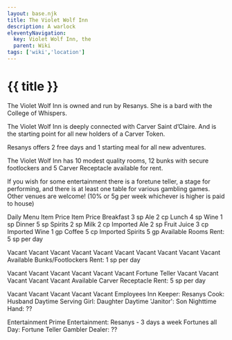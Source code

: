```yaml
---
layout: base.njk
title: The Violet Wolf Inn
description: A warlock
eleventyNavigation:
  key: Violet Wolf Inn, the
  parent: Wiki
tags: ['wiki','location']    
---
```


# {{ title }}

The Violet Wolf Inn is owned and run by Resanys. She is a bard with the College of Whispers.

The Violet Wolf Inn is deeply connected with Carver Saint d’Claire. And is the starting point for all new holders of a Carver Token.

Resanys offers 2 free days and 1 starting meal for all new adventures.

The Violet Wolf Inn has 10 modest quality rooms, 12 bunks with secure footlockers and 5 Carver Receptacle available for rent.

If you wish for some entertainment there is a foretune teller, a stage for performing, and there is at least one table for various gambling games. Other venues are welcome! (10% or 5g per week whichever is higher is paid to house)

Daily Menu
Item	Price	Item	Price
Breakfast	3 sp	Ale	2 cp
Lunch	4 sp	Wine	1 sp
Dinner	5 sp	Spirits	2 sp
Milk	2 cp	Imported Ale	2 sp
Fruit Juice	3 cp	Imported Wine	1 gp
Coffee	5 cp	Imported Spirits	5 gp
Available Rooms
Rent: 5 sp per day

Vacant
Vacant
Vacant
Vacant
Vacant
Vacant
Vacant
Vacant
Vacant
Vacant
Available Bunks/Footlockers
Rent: 1 sp per day

Vacant
Vacant
Vacant
Vacant
Vacant
Vacant
Fortune Teller
Vacant
Vacant
Vacant
Vacant
Vacant
Available Carver Receptacle
Rent: 5 sp per day

Vacant
Vacant
Vacant
Vacant
Vacant
Employees
Inn Keeper: Resanys
Cook: Husband
Daytime Serving Girl: Daughter
Daytime 'Janitor': Son
Nighttime Hand: ??

Entertainment
Prime Entertainment: Resanys - 3 days a week
Fortunes all Day: Fortune Teller
Gambler Dealer: ??